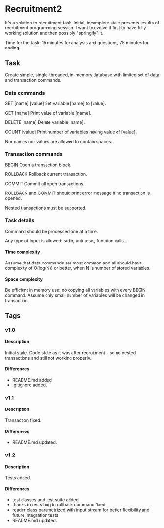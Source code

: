 # Recruitment2

It's a solution to recruitment task. Initial, incomplete state presents results of recruitment programming session. I want to evolve it first to have fully working solution and then possibly "springify" it.

Time for the task: 15 minutes for analysis and questions, 75 minutes for coding.

## Task
Create simple, single-threaded, in-memory database with limited set of data and transaction commands.

### Data commands

SET [name] [value]
Set variable [name] to [value].

GET [name]
Print value of variable [name].

DELETE [name]
Delete variable [name].

COUNT [value]
Print number of variables having value of [value].

Nor names nor values are allowed to contain spaces.

### Transaction commands

BEGIN
Open a transaction block.

ROLLBACK
Rollback current transaction.

COMMIT
Commit all open transactions.

ROLLBACK and COMMIT should print error message if no transaction is opened.

Nested transactions must be supported.

### Task details

Command should be processed one at a time.

Any type of input is allowed: stdin, unit tests, function calls...

#### Time complexity

Assume that data commands are most common and all should have complexity of O(log(N)) or better, when N is number of stored variables.

#### Space complexity

Be efficient in memory use: no copying all variables with every BEGIN command. Assume only small number of variables will be changed in transaction.

## Tags
### v1.0
#### Description
Initial state. Code state as it was after recruitment - so no nested transactions and still not working properly.
#### Differences
* README.md added
* .gitignore added.
### v1.1
#### Description
Transaction fixed.
#### Differences
* README.md updated.
### v1.2
#### Description
Tests added.
#### Differences
* test classes and test suite added
* thanks to tests bug in rollback command fixed
* reader class parametrized with input stream for better flexibility and future integration tests
* README.md updated.
